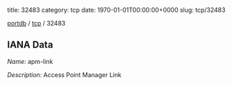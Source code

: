 title: 32483
category: tcp
date: 1970-01-01T00:00:00+0000
slug: tcp/32483

[portdb](/) / [tcp](/category/tcp.html) / 32483


## IANA Data

_Name:_ apm-link

_Description:_ Access Point Manager Link

